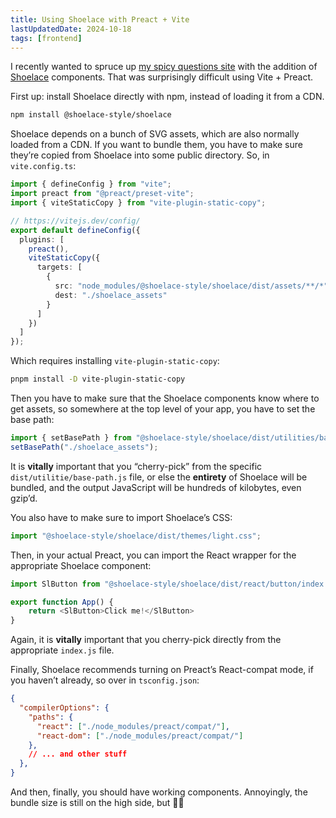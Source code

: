 ```yaml
---
title: Using Shoelace with Preact + Vite
lastUpdatedDate: 2024-10-18
tags: [frontend]
---
```


I recently wanted to spruce up [my spicy questions site](https://spicy-questions.rwblickhan.org) with the addition of [Shoelace](https://shoelace.style) components. That was surprisingly difficult using Vite + Preact.

First up: install Shoelace directly with npm, instead of loading it from a CDN.

```sh
npm install @shoelace-style/shoelace
```

Shoelace depends on a bunch of SVG assets, which are also normally loaded from a CDN. If you want to bundle them, you have to make sure they’re copied from Shoelace into some public directory. So, in `vite.config.ts`:

```typescript
import { defineConfig } from "vite";
import preact from "@preact/preset-vite";
import { viteStaticCopy } from "vite-plugin-static-copy";

// https://vitejs.dev/config/
export default defineConfig({
  plugins: [
    preact(),
    viteStaticCopy({
      targets: [
        {
          src: "node_modules/@shoelace-style/shoelace/dist/assets/**/*",
          dest: "./shoelace_assets"
        }
      ]
    })
  ]
});
```

Which requires installing `vite-plugin-static-copy`:

```sh
pnpm install -D vite-plugin-static-copy
```

Then you have to make sure that the Shoelace components know where to get assets, so somewhere at the top level of your app, you have to set the base path:

```typescript
import { setBasePath } from "@shoelace-style/shoelace/dist/utilities/base-path.js";
setBasePath("./shoelace_assets");
```

It is **vitally** important that you “cherry-pick” from the specific `dist/utilitie/base-path.js` file, or else the **entirety** of Shoelace will be bundled, and the output JavaScript will be hundreds of kilobytes, even gzip’d.

You also have to make sure to import Shoelace’s CSS:

```typescript
import "@shoelace-style/shoelace/dist/themes/light.css";
```

Then, in your actual Preact, you can import the React wrapper for the appropriate Shoelace component:

```typescript
import SlButton from "@shoelace-style/shoelace/dist/react/button/index.js";

export function App() {
    return <SlButton>Click me!</SlButton>
}
```

Again, it is **vitally** important that you cherry-pick directly from the appropriate `index.js` file.

Finally, Shoelace recommends turning on Preact’s React-compat mode, if you haven’t already, so over in `tsconfig.json`:

```json
{
  "compilerOptions": {
    "paths": {
      "react": ["./node_modules/preact/compat/"],
      "react-dom": ["./node_modules/preact/compat/"]
    },
    // ... and other stuff
  },
}
```

And then, finally, you should have working components. Annoyingly, the bundle size is still on the high side, but 🤷‍♀️